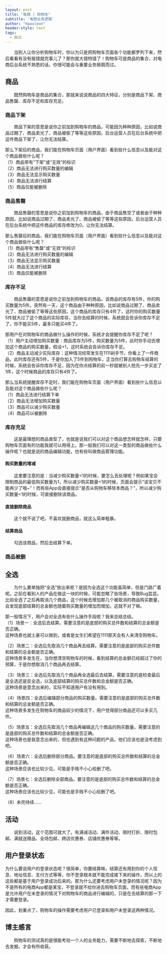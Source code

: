```yaml
---
layout: post
title: "电商 | 购物车"
subtitle: '电商业务逻辑'
author: "Haauleon"
header-style: text
tags:
  - 面试
---
```


&emsp;&emsp;当别人让你分析购物车时，你以为只是把购物车页面各个功能都罗列下来，然后看看有没有报错就完事儿了？那你就大错特错了！购物车可是商品的集合，对电商后台系统不熟悉的话，你很可能会与重要业务擦肩而过。




## 商品
&emsp;&emsp;既然购物车是商品的集合，那就来说说商品的四大特征，分别是商品下架、商品售罄、库存不足和库存充足。

### 商品下架
&emsp;&emsp;商品下架的意思是说你之前加到购物车的商品，可能因为种种原因，比如说商品过期了、商品卖光了、商品被偷了等等这些原因，后台运营人员在后台系统中把这件商品下架了，让你无法结算。       

那么下架后的商品，我们能在购物车页面（用户界面）看到些什么信息以及能对这个商品做些什么呢？        
（1）商品带有“下架”或“无效”的标识               
（2）商品无法进行购买数量的编辑        
（3）商品无法显示购买数量              
（4）商品无法进行结算           
（5）商品仅能被删除                       

### 商品售罄
&emsp;&emsp;商品售罄的意思是说你之前加到购物车的商品，由于商品售空了或者由于种种原因，比如说商品过期了、商品卖光了、商品被偷了等等这些原因，后台运营人员在后台系统中把这件商品的库存修改为0，让你无法结算。         

那么售罄后的商品，我们能在购物车页面（用户界面）看到些什么信息以及能对这个商品做些什么呢？                   
（1）商品带有“售罄”或“无效”的标识               
（2）商品无法进行购买数量的编辑        
（3）商品无法显示购买数量              
（4）商品无法进行结算           
（5）商品仅能被删除 

### 库存不足
&emsp;&emsp;商品售罄的意思是说你之前加到购物车的商品，该商品的库存有5件，你的购买数量为5件。突然有一天，这个商品由于种种原因，比如说商品过期了、商品卖光了、商品被偷了等等这些原因，这个商品的库存只有4件了，这时你的购买数量5件就大过了这个商品的实际库存，当你去结算的时候，系统就会告诉你库存不足了，你不能买5件，最多只能买4件了。         

那用户在对购物车的商品做什么操作的时候，系统才会提醒你库存不足了呢？         
（1）用户主动增加购买数量：商品库存为5件，购买数量为5件，此时你手动去增加这个商品的购买数量，假设+1，这时系统会告诉你库存不足。        
（2）商品主动减少实际库存：这种情况经常发生在1111剁手节，你看上了一件商品，此时库存还有5件，于是你加入了5件到购物车，正当你打算去购物车结算的时候，系统会告诉你库存不足，因为在你点结算的前一秒就被别人抢先一步买走了1件，这个时候商品的库存只有4件了。       

那么当系统提醒库存不足时，我们能在购物车页面（用户界面）看到些什么信息以及能对这个商品做些什么呢？     
（1）商品无法进行结算下单       
（2）商品无法增加购买数量      
（3）商品可以减少购买数量       
（4）商品可以被删除        

### 库存充足
&emsp;&emsp;这是最理想的商品类型了，也就是说我们可以对这个商品想怎样就怎样，只要购物车页面有的功能我就可以用得上。那一般我们可以对这一类型的商品做些什么操作呢？也就是说的商品编辑功能，也有些叫做商品管理功能。

#### 购买数量的增减
&emsp;&emsp;这里要注意的是：当减少购买数量<1的时候，要怎么去处理呢？例如某宝会限制商品的最低购买数量为1，所以减少购买数量<1的时候，页面会提示“该宝贝不能再少了哦~”！而有些App会直接提示“是否从购物车移除本商品？”，所以减少购买数量<1的时候，可直接删除该商品。

#### 直接删除商品
&emsp;&emsp;这个就不说了吧，不喜欢就删商品，就这么简单粗暴。

#### 结算商品
&emsp;&emsp;勾选该商品，然后去结算下单。

### 商品被删


## 全选
&emsp;&emsp;为什么要单独把“全选”放出来呢？是因为全选这个功能虽简单，但是门路广着呢。之前在看别人的产品在做这一块的时候，可能忽略了些场景，导致Bug芸芸。比如全选了之后再取消几个商品，这个时候去增加那几个被取消的商品购买数量，会发现底部结算的总金额也随着购买数量的增加而增加，这就不对了嘛。      

那一般情况下，用户会对全选有些什么操作手段呢？我来总结总结。       
（1）场景一：全选后去结算。需要注意的是底部的购买总件数和结算的总金额是否正确。               
这种场景也就土豪可以做到，或者是女生们希望在1111那天会有人来清空购物车。           

（2）场景二：全选后先取消几个商品再去结算。需要注意的是底部的购买总件数和结算的总金额是否正确。        
这种场景多发生在，当你想清空购物车的时候，看到结算的总金额已经超过了你的预算，于是你想取消几个商品再去结算。          

（3）场景三：全选后先取消几个商品再全选最后去结算。需要注意的是检查最后是全选还是反全选，以及底部结算的购买总件数和总金额是否正确。           
这种场景是意念出来的，实际不知道用户有没有用到。          

（4）场景四：全选后编辑部分商品的购买数量。需要注意的是底部的购买总件数和结算的总金额是否正确。      
这种场景多发生在购物车的商品较少的情况下，用户觉得部分商品还可以多买几件。            

（5）场景五：全选后先取消几个商品再编辑这几个商品的购买数量。需要注意的是底部的购买总件数和结算的总金额是否正确。        
这种场景也是我意念出来的，但也遇到有这种问题的产品，他们应该也是没考虑到吧。          

（6）场景六：全选后删除部分商品。要注意的是底部的购买总件数和结算的总金额是否正确。       
这种场景应该也比较少见，可能是手贱不小心给删了吧。       

（7）场景七：全选后删除全部商品。要注意的是底部的购买总件数和结算的总金额是否正确。         
 这种场景应该也比较少见，可能也是手贱不小心给删了吧。       

（8）未完待续......


## 活动 
&emsp;&emsp;说到活动，这个范围可就大了。有满减活动、满件活动、限时打折、限时包邮、满就送赠品、全场包邮、跨店优惠券、店铺优惠券等等。      


## 用户登录状态     
为什么要说用户的登录状态呢？很简单，你要结算嘛，结算还有用到你的个人信息、地址信息、支付方式等等，你不登录根本就不能完成接下来的操作，而以上的这些都是基于用户登录成功后来的。那为什么还要考虑用户未登录的情况呢？因为不是所有的电商App都是某宝，不登录就不给你进去购物车页面，而有些电商App是允许用户在未登录的情况下对购物车的商品进行编辑的，只是在去结算的那一下才需要登录。      

因此，划重点了，购物车的操作需要考虑用户已登录和用户未登录这两种情况。


## 博主感言
&emsp;&emsp;购物车的测试真的是很能考验一个人的业务能力，需要不断地去探索，不断地去发掘，才会有所收获。